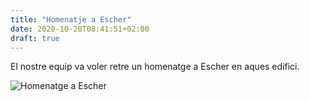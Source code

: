 ```yaml
---
title: "Homenatje a Escher"
date: 2020-10-20T08:41:51+02:00
draft: true
---
```


El nostre equip va voler retre un homenatge a Escher en aques edifici.

![Homenatge a Escher](/projectes/projecte2.jpg)

